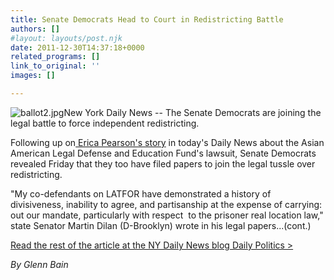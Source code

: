 ```yaml
---
title: Senate Democrats Head to Court in Redistricting Battle
authors: []
#layout: layouts/post.njk
date: 2011-12-30T14:37:18+0000
related_programs: []
link_to_original: ''
images: []

---
```

![ballot2.jpg](/uploads/ballot2.jpg)New York Daily News -- The Senate Democrats are joining the legal battle to force independent redistricting.

Following up on[ Erica Pearson's story](http://www.nydailynews.com/new-york/asian-american-voters-shaft-queens-brooklyn-redistricting-suit-claims-article-1.998434) in today's Daily News about the Asian American Legal Defense and Education Fund's lawsuit, Senate Democrats revealed Friday that they too have filed papers to join the legal tussle over redistricting.

"My co-defendants on LATFOR have demonstrated a history of divisiveness, inability to agree, and partisanship at the expense of carrying: out our mandate, particularly with respect  to the prisoner real location law," state Senator Martin Dilan (D-Brooklyn) wrote in his legal papers...(cont.)

[Read the rest of the article at the NY Daily News blog Daily Politics >](https://www.nydailynews.com/blogs/dailypolitics/2011/12/senate-democrats-head-to-court-in-redistricting-battle)

_By Glenn Bain_